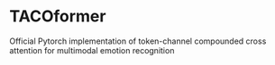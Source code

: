 # TACOformer
Official Pytorch implementation of token-channel compounded cross attention for multimodal emotion recognition



